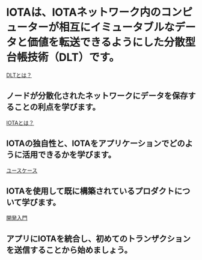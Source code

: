 # IOTAは、IOTAネットワーク内のコンピューターが相互にイミュータブルなデータと価値を転送できるようにした分散型台帳技術（DLT）です。

[DLTとは？](/0.1/introduction/what-is-dlt.md)
## ノードが分散化されたネットワークにデータを保存することの利点を学びます。

[IOTAとは？](/0.1/introduction/what-is-iota.md)
## IOTAの独自性と、IOTAをアプリケーションでどのように活用できるかを学びます。

[ユースケース](/0.1/references/use-cases.md)
## IOTAを使用して既に構築されているプロダクトについて学びます。

[開発入門](/0.1/tutorials/get-started.md)
## アプリにIOTAを統合し、初めてのトランザクションを送信することから始めましょう。

